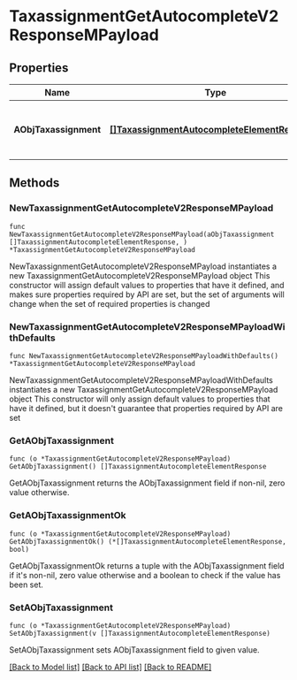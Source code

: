# TaxassignmentGetAutocompleteV2ResponseMPayload

## Properties

Name | Type | Description | Notes
------------ | ------------- | ------------- | -------------
**AObjTaxassignment** | [**[]TaxassignmentAutocompleteElementResponse**](TaxassignmentAutocompleteElementResponse.md) | An array of Taxassignment autocomplete element response. | 

## Methods

### NewTaxassignmentGetAutocompleteV2ResponseMPayload

`func NewTaxassignmentGetAutocompleteV2ResponseMPayload(aObjTaxassignment []TaxassignmentAutocompleteElementResponse, ) *TaxassignmentGetAutocompleteV2ResponseMPayload`

NewTaxassignmentGetAutocompleteV2ResponseMPayload instantiates a new TaxassignmentGetAutocompleteV2ResponseMPayload object
This constructor will assign default values to properties that have it defined,
and makes sure properties required by API are set, but the set of arguments
will change when the set of required properties is changed

### NewTaxassignmentGetAutocompleteV2ResponseMPayloadWithDefaults

`func NewTaxassignmentGetAutocompleteV2ResponseMPayloadWithDefaults() *TaxassignmentGetAutocompleteV2ResponseMPayload`

NewTaxassignmentGetAutocompleteV2ResponseMPayloadWithDefaults instantiates a new TaxassignmentGetAutocompleteV2ResponseMPayload object
This constructor will only assign default values to properties that have it defined,
but it doesn't guarantee that properties required by API are set

### GetAObjTaxassignment

`func (o *TaxassignmentGetAutocompleteV2ResponseMPayload) GetAObjTaxassignment() []TaxassignmentAutocompleteElementResponse`

GetAObjTaxassignment returns the AObjTaxassignment field if non-nil, zero value otherwise.

### GetAObjTaxassignmentOk

`func (o *TaxassignmentGetAutocompleteV2ResponseMPayload) GetAObjTaxassignmentOk() (*[]TaxassignmentAutocompleteElementResponse, bool)`

GetAObjTaxassignmentOk returns a tuple with the AObjTaxassignment field if it's non-nil, zero value otherwise
and a boolean to check if the value has been set.

### SetAObjTaxassignment

`func (o *TaxassignmentGetAutocompleteV2ResponseMPayload) SetAObjTaxassignment(v []TaxassignmentAutocompleteElementResponse)`

SetAObjTaxassignment sets AObjTaxassignment field to given value.



[[Back to Model list]](../README.md#documentation-for-models) [[Back to API list]](../README.md#documentation-for-api-endpoints) [[Back to README]](../README.md)


